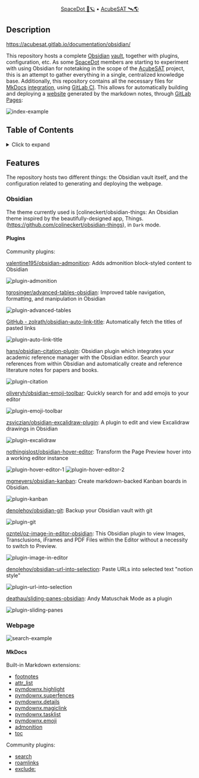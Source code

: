 <div align="center">
<p>
    <a href="https://spacedot.gr/">SpaceDot 🌌🪐</a> &bull;
    <a href="https://acubesat.spacedot.gr/">AcubeSAT 🛰️🌎</a>
</p>
</div>

## Description

https://acubesat.gitlab.io/documentation/obsidian/

This repository hosts a complete [Obsidian](https://obsidian.md/) [vault](https://gitlab.com/acubesat/documentation/obsidian/-/tree/main/docs), together with plugins, configuration, etc.
As some [SpaceDot](https://spacedot.gr/) members are starting to experiment with using Obsidian for notetaking in the scope of the [AcubeSAT](https://acubesat.spacedot.gr/) project, this is an attempt to gather everything in a single, centralized knowledge base.
Additionally, this repository contains all the necessary files for [MkDocs](https://www.mkdocs.org/) [integration](https://gitlab.com/acubesat/documentation), using [GitLab CI](https://docs.gitlab.com/ee/ci/).
This allows for automatically building and deploying a [website](https://acubesat.gitlab.io/documentation/obsidian/) generated by the markdown notes, through [GitLab Pages](https://docs.gitlab.com/ee/user/project/pages/):

![index-example][index-example]

[index-example]: assets/webpage/example-index.png "Example index page layout"

## Table of Contents

<details>
<summary>Click to expand</summary>

[[_TOC_]]

</details>

## Features

The repository hosts two different things: the Obsidian vault itself, and the configuration related to generating and deploying the webpage.

### Obsidian

The theme currently used is [colineckert/obsidian-things: An Obsidian theme inspired by the beautifully-designed app, Things.(https://github.com/colineckert/obsidian-things), in `Dark` mode.

#### Plugins

Community plugins:

[valentine195/obsidian-admonition](https://github.com/valentine195/obsidian-admonition): Adds admonition block-styled content to Obsidian

![plugin-admonition][plugin-admonition]

[tgrosinger/advanced-tables-obsidian](https://github.com/tgrosinger/advanced-tables-obsidian): Improved table navigation, formatting, and manipulation in Obsidian

![plugin-advanced-tables][plugin-advanced-tables]

[GitHub - zolrath/obsidian-auto-link-title](https://github.com/zolrath/obsidian-auto-link-title): Automatically fetch the titles of pasted links

![plugin-auto-link-title][plugin-auto-link-title]

[hans/obsidian-citation-plugin](https://github.com/hans/obsidian-citation-plugin): Obsidian plugin which integrates your academic reference manager with the Obsidian editor. Search your references from within Obsidian and automatically create and reference literature notes for papers and books.

![plugin-citation][plugin-citation]

[oliveryh/obsidian-emoji-toolbar](https://github.com/oliveryh/obsidian-emoji-toolbar): Quickly search for and add emojis to your editor

![plugin-emoji-toolbar][plugin-emoji-toolbar]

[zsviczian/obsidian-excalidraw-plugin](https://github.com/zsviczian/obsidian-excalidraw-plugin): A plugin to edit and view Excalidraw drawings in Obsidian

![plugin-excalidraw][plugin-excalidraw]

[nothingislost/obsidian-hover-editor](https://github.com/nothingislost/obsidian-hover-editor): Transform the Page Preview hover into a working editor instance

![plugin-hover-editor-1][plugin-hover-editor-1]
![plugin-hover-editor-2][plugin-hover-editor-2]

[mgmeyers/obsidian-kanban](https://github.com/mgmeyers/obsidian-kanban): Create markdown-backed Kanban boards in Obsidian.

![plugin-kanban][plugin-kanban]

[denolehov/obsidian-git](https://github.com/denolehov/obsidian-git): Backup your Obsidian vault with git

![plugin-git][plugin-git]

[ozntel/oz-image-in-editor-obsidian](https://github.com/ozntel/oz-image-in-editor-obsidian): This Obsidian plugin to view Images, Transclusions, iFrames and PDF Files within the Editor without a necessity to switch to Preview.

![plugin-image-in-editor][plugin-image-in-editor]

[denolehov/obsidian-url-into-selection](https://github.com/denolehov/obsidian-url-into-selection): Paste URLs into selected text "notion style"

![plugin-url-into-selection][plugin-url-into-selection]

[deathau/sliding-panes-obsidian](https://github.com/deathau/sliding-panes-obsidian): Andy Matuschak Mode as a plugin

![plugin-sliding-panes][plugin-sliding-panes]

[plugin-admonition]: assets/plugins/admonition.png "Obsidian Admonition plugin"
[plugin-advanced-tables]: assets/plugins/advanced-tables.png "Obsidian Admonition plugin"
[plugin-auto-link-title]: assets/plugins/auto-link-title.png "Obsidian Admonition plugin"
[plugin-citation]: assets/plugins/citation.png "Obsidian Admonition plugin"
[plugin-emoji-toolbar]: assets/plugins/emoji-toolbar.png "Obsidian Admonition plugin"
[plugin-excalidraw]: assets/plugins/excalidraw.png "Obsidian Admonition plugin"
[plugin-hover-editor-1]: assets/plugins/hover-editor-1.png "Obsidian Admonition plugin"
[plugin-hover-editor-2]: assets/plugins/hover-editor-2.png "Obsidian Admonition plugin"
[plugin-kanban]: assets/plugins/kanban.png "Obsidian Admonition plugin"
[plugin-git]: assets/plugins/git.png "Obsidian Admonition plugin"
[plugin-image-in-editor]: assets/plugins/image-in-editor.png "Obsidian Admonition plugin"
[plugin-url-into-selection]: assets/plugins/url-into-selection.png "Obsidian Admonition plugin"
[plugin-sliding-panes]: assets/plugins/sliding-panes.png "Obsidian Admonition plugin"

### Webpage

![search-example][search-example]

[search-example]: assets/webpage/example-search.png "Example search bar layout"

#### MkDocs

Built-in Markdown extensions:

- [footnotes](https://squidfunk.github.io/mkdocs-material/reference/footnotes/)
- [attr_list](https://squidfunk.github.io/mkdocs-material/setup/extensions/python-markdown/#attribute-lists)
- [pymdownx.highlight](https://facelessuser.github.io/pymdown-extensions/extensions/highlight/)
- [pymdownx.superfences](https://facelessuser.github.io/pymdown-extensions/extensions/superfences/)
- [pymdownx.details](https://facelessuser.github.io/pymdown-extensions/extensions/details/)
- [pymdownx.magiclink](https://facelessuser.github.io/pymdown-extensions/extensions/magiclink/)
- [pymdownx.tasklist](https://facelessuser.github.io/pymdown-extensions/extensions/tasklist/)
- [pymdownx.emoji](https://facelessuser.github.io/pymdown-extensions/extensions/emoji/)
- [admonition](https://squidfunk.github.io/mkdocs-material/reference/admonitions/)
- [toc](https://python-markdown.github.io/extensions/toc/)

Community plugins:

- [search](https://www.mkdocs.org/user-guide/configuration/#search)
- [roamlinks](https://github.com/Jackiexiao/mkdocs-roamlinks-plugin)
- [exclude:](https://github.com/apenwarr/mkdocs-exclude)
